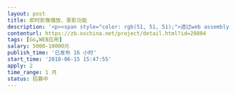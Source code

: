 ```yaml
---                
layout: post       
title: 即时影像播放、录影功能           
description: '<p><span style="color: rgb(51, 51, 51);">透过web assembly网页播放摄影机影像画面&nbsp;</span></p><p><span style="color: rgb(51, 51, 51);">支援协议：ONVIF</span></p><p><span style="color: rgb(51, 51, 51);">影像支援格式: H.264&amp;H.265&nbsp;</span></p><p><span style="color: rgb(51, 51, 51);">功能：&nbsp;</span></p><p><span style="color: rgb(51, 51, 51);">连览器可以透过URL的形式对摄影机传达下列指令&nbsp;</span></p><p><span style="color: rgb(51, 51, 51);">1.即时影像&nbsp;</span></p><p><span style="color: rgb(51, 51, 51);">2.录影&nbsp;</span></p><p><span style="color: rgb(51, 51, 51);">3.即时影像＆录影&nbsp;</span></p><p><span style="color: rgb(51, 51, 51);">4.针对事件影像录影，可以让使用者调整录影功能里的事件触发前与触发后影像纪录时间长度</span></p>'     
contenturl: https://zb.oschina.net/project/detail.html?id=20804      
tags: [Go,WEB应用]            
salary: 5000-10000元          
publish_time: '已发布 16 小时'         
start_time: '2018-06-15 15:47:55'           
apply: 2                   
time_range: 1 月              
status: 招募中                  
---                 
```

